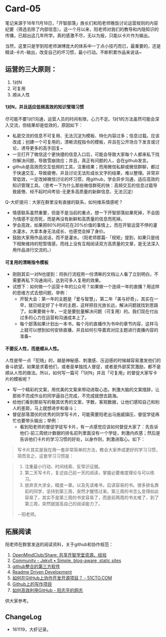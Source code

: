 # Card-05

笔记来源于16年11月18日，「开智部落」族长们和阳老师晚饭讨论运营规则的内容纪要（筛选去除了内部信息）。这一个月以来，阳老师对我们的教导和内隐知识的传播，已超出这几年所学。真的感激不尽，无以为报，只能以卡片作为输出。

当然，这里只是学到阳老师渊博庞大的体系中一丁点小技巧而已，最重要的，还是精读-卡片-输出，改变自己的坏习惯，最小行动。不断积累作品来说话~

## 运营的三大原则：

1. 1对N
2. 可复用
3. 顺从人性


#### 1对N，并且适应低频高效的知识管理习惯

尽可能不要1对1沟通，运营人员的时间有限，心力不足。1对1的方法虽然可能会深入交流，但结果却是低效的，原因如下：

- 私密交流的信息不可复用、无法沉淀为模板、特化内容过多；信息过载。应该改成；创建一个可复用的，清晰流程指令的模板，并且在公开场合下发言或讨论，诱导更多的高手回复~
- 一旦打开了微信这个更快捷的信息入口后，可能会导致大家每个人都来私下找你解决问题，导致雪崩效应；并且，真正有问题的人，会在github发言。
- github是高效而交互低频的工具，注重结果；而用微信私聊或微信群聊，都过于快速交互，导致疲倦，并且讨论无法形成长文字的结果，难以整理。非常非常低效，一定改掉微信讨论的坏习惯，用github，学会异步沟通，适应高效的知识管理工具。（思考一下为什么那些微信群死的快：高频交互的信息过载导致疲倦、经不起时间考验-无更多高质量的新鲜信息、无法沉淀）

Q-大虾提问：大家在群里没有直接的联系，如何维系情感呢？

- 情感联系虽然重要，但是不是当前的重点，想一下开智部落如果死掉，不会因为情感不足而死，而是再没有新鲜和高质量的信息而死掉。
- 学会高效，如果把80%时间花在20%价值的事情上，而在开智运营不停的灌水灌水，大拿本身无法成长、也感觉会掉了身价。
- 鼓励大家用作品说话，而不是灌水。（阳老师那篇-「规矩」提到，如果只是线下相聚维持的短暂情感，而线上没有互相阅读双方高质量的文章，是无法深入用作品进行交流的。）

#### 可复用的清晰指令模板

- 刚刚其实一对N也提到：将执行流程用一份清晰的文档让人看了立刻明白，不需要再私下沟通询问，达到可多人复用的效果。
- 试想下：如何做一个运营十年的公众号？如果做一个连续一年的直播？用这样的思维方式去想问题，举例：
	- 开智大会：第一年的主题是「爱与智慧」，第二年「美与好奇」，其实在一早，就已经定好了十年的主题，这样把目光放长远，解决问题就找到思路了。如果要做十年，一定是要批量解决问题（可复用）的。我们现在付出过多的心力在运营和沟通成本上了。
	- 每个部落如果计划出一本书，每个月的直播作为书中的章节内容，这样马上就可以想到如何安排直播，并且如何引导嘉宾对应主题进行直播内容的准备~

#### 不要反人性，而是顺从人性。

人性是带一点「犯贱」的，越是神秘感、刺激感、压迫感的时候越容易激发他们的奋斗欲望。如果是求着他们，或者是单独找人督促，或者是外部奖赏激励，都不是顺从人性的做法。所以，如何写一篇可「1对N」并且「可复用」的督促大家写卡片的模板呢？

- 写一个精彩的文案，用优美的文案来带动进取心态。刺激大脑的文案措辞，让那些不完成作业的同学逼自己完成，不完成就想去跳海。
- 给他们看到那些写的极其优秀的文案，字数，客观数据，让他们感知自己和别人的差距，马上就想进步和奋斗；
- 督促部落潜伏的优秀的同学写卡片，可能需要阳老出马施威镇压，督促学徒再忙也要带头输出；举例：
	- 看到阳老师的督促学徒写卡片，有一点感觉应该如何督促大家了：先告诉他们-前三周统计数据的排名前列里面没有一个学徒，刺激内疚感；然后是告诉他们卡片的学习习惯的好处，以身作则，刺激进取心。如下：


>写卡片其实是我在用一套非常简单的方法，教会大家养成更好的学习习惯，简而言之，这套学习习惯是：

>1. 注重最小行动、时间线索、反常识证据。
>2. 第二天写卡片，复述自己前一天的阅读，掌握必要难度理论与可以练习。
>3. 放弃贪大求全，精度一章。以及先读难书，后读容易的书。很多排名靠前的同学，坚持到第三周，突然才醒悟过来。第三周的书怎么变得如此容易了，其实不是第三周的书变容易了，而是前两周的书太难了，到了第三周，突然就提高自己的阅读能力了。 
>
>--阳老师。





## 拓展阅读

阳老师在群里发送的阅读资料，关于github和协作规范：

1. [OpenMindClub/Share: 共享开智学堂资源、经验](https://github.com/OpenMindClub/Share)
2. [Community - Jekyll • Simple, blog-aware, static sites](http://jekyllrb.com/community/)
3. [github整合的第三方软件](https://github.com/integrations)
4. [Readme Driven Development](http://tom.preston-werner.com/2010/08/23/readme-driven-development.html)
5. [如何在GitHub上协作开发开源项目？ - 51CTO.COM](http://os.51cto.com/art/201308/408674.htm)
6. [Github上的写作项目](https://github.com/showcases/writing)
7. [如何高效利用GitHub - 阳志平的网志](http://www.yangzhiping.com/tech/github.html)



供大家参考。


## ChangeLog 

- 161119，大虾记录。
